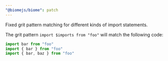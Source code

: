 ```yaml
---
"@biomejs/biome": patch
---
```


Fixed grit pattern matching for different kinds of import statements.

The grit pattern `import $imports from "foo"` will match the following code:

```ts
import bar from "foo"
import { bar } from "foo"
import { bar, baz } from "foo"
```


